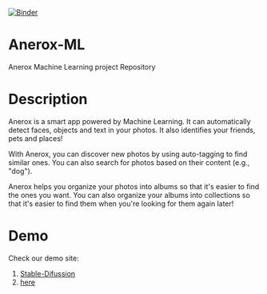 [![Binder](https://mybinder.org/badge_logo.svg)](https://mybinder.org/v2/gh/KOSASIH/Anerox-ML/main?labpath=README.md)

# Anerox-ML
Anerox Machine Learning project Repository

# Description
Anerox is a smart app powered by Machine Learning. It can automatically detect faces, objects and text in your photos. It also identifies your friends, pets and places!

With Anerox, you can discover new photos by using auto-tagging to find similar ones. You can also search for photos based on their content (e.g., "dog").

Anerox helps you organize your photos into albums so that it's easier to find the ones you want. You can also organize your albums into collections so that it's easier to find them when you're looking for them again later!


# Demo
Check our demo site: 
1. [Stable-Difussion](https://kosasih-1-anerox-stable-difussion.hf.space) 
2. [here](https://kosasih-anerox.hf.space) 

